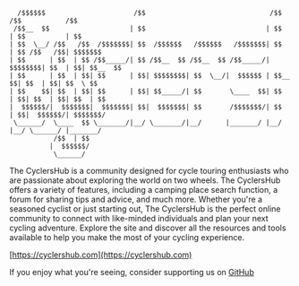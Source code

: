 ```
  /$$$$$$                      /$$                               /$$   /$$           /$$      
 /$$__  $$                    | $$                              | $$  | $$          | $$      
| $$  \__/ /$$   /$$  /$$$$$$$| $$  /$$$$$$   /$$$$$$   /$$$$$$$| $$  | $$ /$$   /$$| $$$$$$$ 
| $$      | $$  | $$ /$$_____/| $$ /$$__  $$ /$$__  $$ /$$_____/| $$$$$$$$| $$  | $$| $$__  $$
| $$      | $$  | $$| $$      | $$| $$$$$$$$| $$  \__/|  $$$$$$ | $$__  $$| $$  | $$| $$  \ $$
| $$    $$| $$  | $$| $$      | $$| $$_____/| $$       \____  $$| $$  | $$| $$  | $$| $$  | $$
|  $$$$$$/|  $$$$$$$|  $$$$$$$| $$|  $$$$$$$| $$       /$$$$$$$/| $$  | $$|  $$$$$$/| $$$$$$$/
 \______/  \____  $$ \_______/|__/ \_______/|__/      |_______/ |__/  |__/ \______/ |_______/ 
           /$$  | $$                                                                          
          |  $$$$$$/                                                                          
           \______/                                                                           
```

The CyclersHub is a community designed for cycle touring enthusiasts who are passionate about exploring the world on two wheels. 
The CyclersHub offers a variety of features, including a camping place search function, a forum for sharing tips and advice, and much more.
Whether you're a seasoned cyclist or just starting out, The CyclersHub is the perfect online community to connect with like-minded individuals and plan your next cycling adventure. 
Explore the site and discover all the resources and tools available to help you make the most of your cycling experience.

[https://cyclershub.com](https://cyclershub.com)

If you enjoy what you're seeing, consider supporting us on [GitHub](https://github.com/Letsmoe) 
